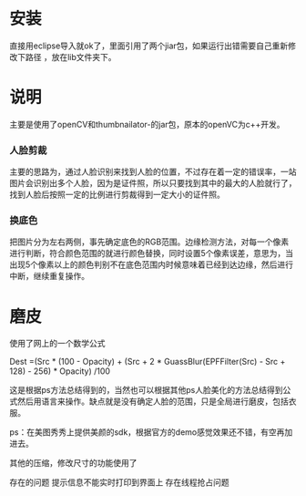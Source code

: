 # 安装
直接用eclipse导入就ok了，里面引用了两个jiar包，如果运行出错需要自己重新修改下路径 ，放在lib文件夹下。
# 说明
主要是使用了openCV和thumbnailator-的jar包，原本的openVC为c++开发。
### 人脸剪裁
主要的思路为，通过人脸识别来找到人脸的位置，不过存在着一定的错误率，一站图片会识别出多个人脸，因为是证件照，所以只要找到其中的最大的人脸就行了，
找到人脸后按照一定的比例进行剪裁得到一定大小的证件照。
### 换底色 
把图片分为左右两侧，事先确定底色的RGB范围。边缘检测方法，对每一个像素进行判断，符合颜色范围的就进行颜色替换，同时设置5个像素误差，意思为，当出现5个像素以上的颜色判别不在底色范围内时候意味着已经到达边缘，然后进行中断，继续重复操作。
# 磨皮
使用了网上的一个数学公式

Dest =(Src * (100 - Opacity) + (Src + 2 * GuassBlur(EPFFilter(Src) - Src + 128) - 256) * Opacity) /100 

这是根据ps方法总结得到的，当然也可以根据其他ps人脸美化的方法总结得到公式然后用语言来操作。缺点就是没有确定人脸的范围，只是全局进行磨皮，包括衣服。

ps：在美图秀秀上提供美颜的sdk，根据官方的demo感觉效果还不错，有空再加进去。

其他的压缩，修改尺寸的功能使用了


存在的问题
提示信息不能实时打印到界面上
存在线程抢占问题
